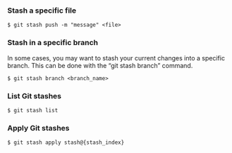 ### Stash a specific file

 `$ git stash push -m "message" <file>`

### Stash in a specific branch

In some cases, you may want to stash your current changes into a specific branch. This can be done with the “git stash branch” command.

 `$ git stash branch <branch_name> `

### List Git stashes

 `$ git stash list `

### Apply Git stashes

 `$ git stash apply stash@{stash_index} `
